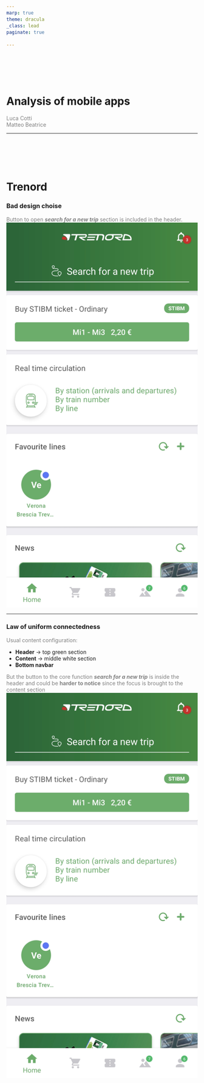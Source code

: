 ```yaml
---
marp: true
theme: dracula
_class: lead
paginate: true

---
```


# <!--fit--> Analysis of mobile apps
Luca Cotti<br/>Matteo Beatrice
<style scoped>
h1 {
    padding-top: 3em;
}

p {
    color: grey
}
</style>
---
<!-- header: Analysis of mobile apps - Trenord-->

# Trenord

### Bad design choise
Button to open ***search for a new trip*** section is included in the header.
![bg right:30% 90%](images/trenord.jpg)

---
<!-- header: Analysis of mobile apps -> Trenord | Bad Design Choice-->

### Law of uniform connectedness
Usual content configuration:
- **Header** &rarr; top green section
- **Content** &rarr; middle white section
- **Bottom navbar**

But the button to the core function ***search for a new trip*** is inside the header and could be **harder to notice** since the focus is brought to the content section
![bg right:30% 90%](images/trenord.jpg)

